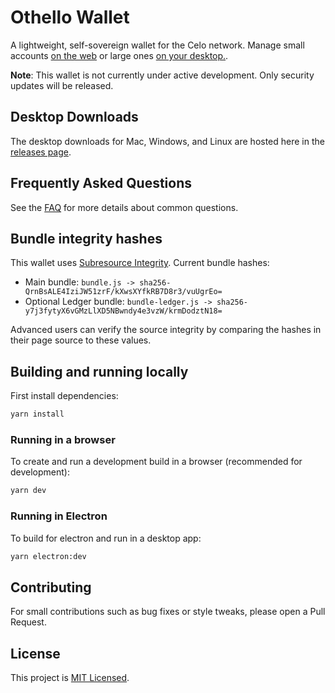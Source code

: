 # Othello Wallet

A lightweight, self-sovereign wallet for the Celo network. Manage small accounts [on the web](https://celowallet.app) or large ones [on your desktop.](https://github.com/celo-tools/celo-web-wallet/releases).

**Note**: This wallet is not currently under active development. Only security updates will be released.

## Desktop Downloads

The desktop downloads for Mac, Windows, and Linux are hosted here in the [releases page](https://github.com/celo-tools/celo-web-wallet/releases).

## Frequently Asked Questions

See the [FAQ](FAQ.md) for more details about common questions.

## Bundle integrity hashes

This wallet uses [Subresource Integrity](https://developer.mozilla.org/en-US/docs/Web/Security/Subresource_Integrity). Current bundle hashes:

* Main bundle: `bundle.js -> sha256-QrnBsALE4IziJW51zrF/kXwsXYfkRB7D8r3/vuUgrEo=`
* Optional Ledger bundle: `bundle-ledger.js -> sha256-y7j3fytyX6vGMzLlXD5NBwndy4e3vzW/krmDodztN18=`

Advanced users can verify the source integrity by comparing the hashes in their page source to these values.

## Building and running locally

First install dependencies:

```sh
yarn install 
```

### Running in a browser

To create and run a development build in a browser (recommended for development):

```sh
yarn dev
```

### Running in Electron

To build for electron and run in a desktop app:

```sh
yarn electron:dev
```

## Contributing

For small contributions such as bug fixes or style tweaks, please open a Pull Request.

## License

This project is [MIT Licensed](LICENSE).
